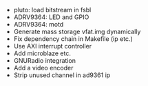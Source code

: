 * pluto: load bitstream in fsbl
* ADRV9364: LED and GPIO
* ADRV9364: motd
* Generate mass storage vfat.img dynamically
* Fix dependency chain in Makefile (ip etc.)
* Use AXI interrupt controller
* Add microblaze etc.
* GNURadio integration
* Add a video encoder
* Strip unused channel in ad9361 ip
